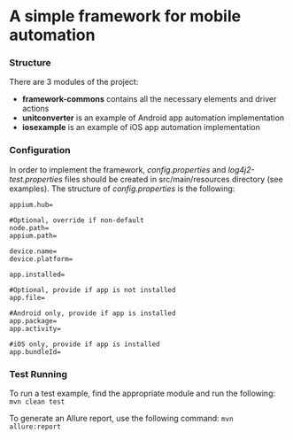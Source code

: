 # A simple framework for mobile automation

### Structure

There are 3 modules of the project:
- **framework-commons** contains all the necessary elements and driver actions
- **unitconverter** is an example of Android app automation implementation
- **iosexample** is an example of iOS app automation implementation

### Configuration

In order to implement the framework, _config.properties_ and _log4j2-test.properties_ files should be created in src/main/resources directory (see examples).
The structure of _config.properties_ is the following:
```
appium.hub=

#Optional, override if non-default
node.path=
appium.path=

device.name=
device.platform=

app.installed=

#Optional, provide if app is not installed
app.file=

#Android only, provide if app is installed
app.package=
app.activity=

#iOS only, provide if app is installed
app.bundleId=
```

### Test Running

To run a test example, find the appropriate module and run the following:
`mvn clean test`

To generate an Allure report, use the following command:
`mvn allure:report`